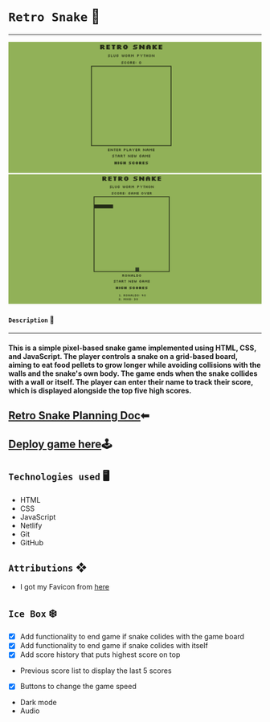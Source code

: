 # `Retro Snake` 🐍
***

![alt text](assets/image.png)
![alt text](assets/image-1.png)

#### `Description` 📝
***
#### This is a simple pixel-based snake game implemented using HTML, CSS, and JavaScript. The player controls a snake on a grid-based board, aiming to eat food pellets to grow longer while avoiding collisions with the walls and the snake's own body. The game ends when the snake collides with a wall or itself. The player can enter their name to track their score, which is displayed alongside the top five high scores.

## [Retro Snake Planning Doc](https://docs.google.com/document/d/1bxekA2KsnJ2gmerSP6Huc8mbi2RH890KeZ64QKtCteI/edit?usp=sharing)⬅

## [Deploy game here](https://retro-snake-sdd.netlify.app/)🕹

## `Technologies used` 🖥

- HTML
- CSS
- JavaScript
- Netlify
- Git
- GitHub

## `Attributions` ❖

- I got my Favicon from [here](https://www.favicon.cc/)

## `Ice Box` ❄️

- [x] Add functionality to end game if snake colides with the game board
- [x] Add functionality to end game if snake colides with itself
- [x] Add score history that puts highest score on top
- Previous score list to display the last 5 scores
- [x] Buttons to change the game speed
- Dark mode
- Audio